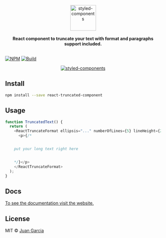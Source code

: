 <div align="center">
  <a href="https://juangl.github.io/react-truncated-component/">
    <img alt="styled-components" src="https://react-truncated-component.now.sh/static/logo.png" height="83px" />
  </a>
</div>

<br />

<div align="center">
  <strong>React component to truncate your text with format and paragraphs support included.</strong>
  <br />
  <br />
</div>

[![NPM](https://img.shields.io/npm/v/react-truncated-component.svg)](https://www.npmjs.com/package/react-truncated-component) [![Build](https://travis-ci.com/juangl/react-truncated-component.svg?branch=master)](https://travis-ci.com/juangl/react-truncated-component)

<div align="center">
<a href="https://juangl.github.io/react-truncated-component/">
<img alt="styled-components" alt="example" src="https://react-truncated-component.now.sh/static/7xT19rLg5W.gif" />
</a>
</div>

## Install

```bash
npm install --save react-truncated-component
```

## Usage

```javascript
function TruncatedText() {
  return (
    <ReactTruncateFormat ellipsis="..." numberOfLines={5} lineHeight={23}>
      <p>{/*


    put your long text right here


    */}</p>
    </ReactTruncateFormat>
  );
}
```

## Docs

[To see the documentation visit the website.](https://react-truncated-component.now.sh)

## License

MIT © [Juan Garcia](https://github.com/juangl)
